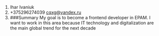 1. Ihar Ivaniuk  
2. +375296274039  cqxg@yandex.ru  
3. ###Summary  My goal is to become a frontend developer in EPAM.  I want to work in this area because IT technology and digitalization are the main global trend for the next decade  
